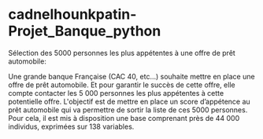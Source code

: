 # cadnelhounkpatin-Projet_Banque_python
Sélection des 5000 personnes les plus appétentes à une offre de prêt automobile:


Une grande banque Française (CAC 40, etc…) souhaite mettre en place une offre de prêt automobile. Et pour garantir le succès de cette offre, elle compte contacter les 5 000 personnes les plus appétentes à cette potentielle offre. L'objectif est de mettre en place un score d’appétence au prêt automobile qui va permettre de sortir la liste de ces 5000 personnes. Pour cela, il est mis à disposition une base comprenant près de 44 000 individus, exprimées sur 138 variables.
